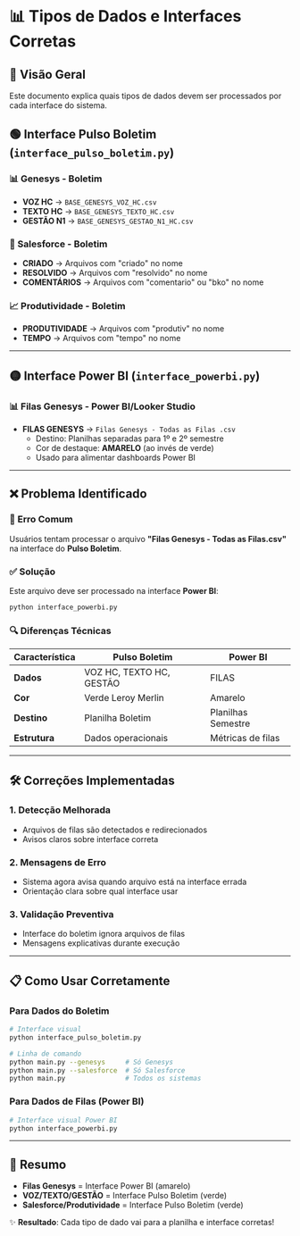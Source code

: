 # 📊 Tipos de Dados e Interfaces Corretas

## 🎯 Visão Geral

Este documento explica quais tipos de dados devem ser processados por cada interface do sistema.

## 🟢 Interface Pulso Boletim (`interface_pulso_boletim.py`)

### 📊 Genesys - Boletim
- **VOZ HC** → `BASE_GENESYS_VOZ_HC.csv`
- **TEXTO HC** → `BASE_GENESYS_TEXTO_HC.csv`
- **GESTÃO N1** → `BASE_GENESYS_GESTAO_N1_HC.csv`

### 💼 Salesforce - Boletim
- **CRIADO** → Arquivos com "criado" no nome
- **RESOLVIDO** → Arquivos com "resolvido" no nome
- **COMENTÁRIOS** → Arquivos com "comentario" ou "bko" no nome

### 📈 Produtividade - Boletim
- **PRODUTIVIDADE** → Arquivos com "produtiv" no nome
- **TEMPO** → Arquivos com "tempo" no nome

---

## 🟡 Interface Power BI (`interface_powerbi.py`)

### 📊 Filas Genesys - Power BI/Looker Studio
- **FILAS GENESYS** → `Filas Genesys - Todas as Filas .csv`
  - Destino: Planilhas separadas para 1º e 2º semestre
  - Cor de destaque: **AMARELO** (ao invés de verde)
  - Usado para alimentar dashboards Power BI

---

## ❌ Problema Identificado

### 🚨 Erro Comum
Usuários tentam processar o arquivo **"Filas Genesys - Todas as Filas.csv"** na interface do **Pulso Boletim**.

### ✅ Solução
Este arquivo deve ser processado na interface **Power BI**:
```bash
python interface_powerbi.py
```

### 🔍 Diferenças Técnicas

| Característica | Pulso Boletim | Power BI |
|----------------|---------------|----------|
| **Dados** | VOZ HC, TEXTO HC, GESTÃO | FILAS |
| **Cor** | Verde Leroy Merlin | Amarelo |
| **Destino** | Planilha Boletim | Planilhas Semestre |
| **Estrutura** | Dados operacionais | Métricas de filas |

---

## 🛠️ Correções Implementadas

### 1. Detecção Melhorada
- Arquivos de filas são detectados e redirecionados
- Avisos claros sobre interface correta

### 2. Mensagens de Erro
- Sistema agora avisa quando arquivo está na interface errada
- Orientação clara sobre qual interface usar

### 3. Validação Preventiva
- Interface do boletim ignora arquivos de filas
- Mensagens explicativas durante execução

---

## 📋 Como Usar Corretamente

### Para Dados do Boletim
```bash
# Interface visual
python interface_pulso_boletim.py

# Linha de comando
python main.py --genesys     # Só Genesys
python main.py --salesforce  # Só Salesforce
python main.py               # Todos os sistemas
```

### Para Dados de Filas (Power BI)
```bash
# Interface visual Power BI
python interface_powerbi.py
```

---

## 🎯 Resumo

- **Filas Genesys** = Interface Power BI (amarelo)
- **VOZ/TEXTO/GESTÃO** = Interface Pulso Boletim (verde)
- **Salesforce/Produtividade** = Interface Pulso Boletim (verde)

✨ **Resultado**: Cada tipo de dado vai para a planilha e interface corretas!
